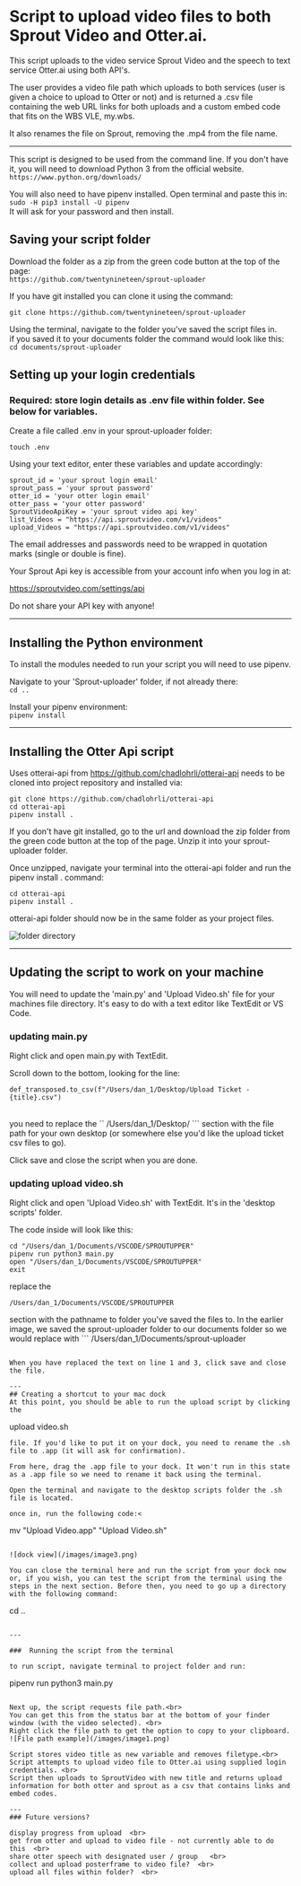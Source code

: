 # Script to upload video files to both Sprout Video and Otter.ai.

This script uploads to the video service Sprout Video and the speech to text service Otter.ai using both API's.

The user provides a video file path which uploads to both services (user is given a choice to upload to Otter or not) and is returned a .csv file containing the web URL links for both uploads and a custom embed code that fits on the WBS VLE, my.wbs.

It also renames the file on Sprout, removing the .mp4 from the file name.

---

This script is designed to be used from the command line. 
If you don't have it, you will need to download Python 3 from the official website.  
`https://www.python.org/downloads/`  

You will also need to have pipenv installed. Open terminal and paste this in:  
`sudo -H pip3 install -U pipenv `  
It will ask for your password and then install.

## Saving your script folder
Download the folder as a zip from the green code button at the top of the page:  
`https://github.com/twentynineteen/sprout-uploader`  

If you have git installed you can clone it  using the command: 
``` 
git clone https://github.com/twentynineteen/sprout-uploader
```

Using the terminal, navigate to the folder you've saved the script files in.  
if you saved it to your documents folder the command would look like this:  
```cd documents/sprout-uploader```

## Setting up your login credentials
### Required: store login details as .env file within folder. See below for variables.

Create a file called .env in your sprout-uploader folder:
```
touch .env
```

Using your text editor, enter these variables and update accordingly: 

``` 
sprout_id = 'your sprout login email'
sprout_pass = 'your sprout password'
otter_id = 'your otter login email'
otter_pass = 'your otter password'
SproutVideoApiKey = 'your sprout video api key'
list_Videos = "https://api.sproutvideo.com/v1/videos"
upload_Videos = "https://api.sproutvideo.com/v1/videos" 
```
The email addresses and passwords need to be wrapped in quotation marks (single or double is fine).

Your Sprout Api key is accessible from your account info when you log in at:

https://sproutvideo.com/settings/api

Do not share your API key with anyone! 

---
## Installing the Python environment

To install the modules needed to run your script you will need to use pipenv.

Navigate to your 'Sprout-uploader' folder, if not already there:  
`cd ..`

Install your pipenv environment:  
`pipenv install`

---

## Installing the Otter Api script

Uses otterai-api from https://github.com/chadlohrli/otterai-api
needs to be cloned into project repository and installed via:

```
git clone https://github.com/chadlohrli/otterai-api
cd otterai-api
pipenv install .
```

If you don't have git installed, go to the url and download the zip folder from the green code button at the top of the page. Unzip it into your sprout-uploader folder.  

Once unzipped, navigate your terminal into the otterai-api folder and run the pipenv install . command:

```
cd otterai-api
pipenv install .
```

otterai-api folder should now be in the same folder as your project files.

![folder directory](/images/image2.png)

---
## Updating the script to work on your machine

You will need to update the 'main.py' and 'Upload Video.sh' file for your machines file directory. It's easy to do with a text editor like TextEdit or VS Code.


### updating main.py
Right click and open main.py with TextEdit.

Scroll down to the bottom, looking for the line:    

```
def_transposed.to_csv(f"/Users/dan_1/Desktop/Upload Ticket - {title}.csv")
```
<br>
you need to replace the 
``
/Users/dan_1/Desktop/
```
section with the file path for your own desktop (or somewhere else you'd like the upload ticket csv files to go). <br>

Click save and close the script when you are done.

### updating upload video.sh
Right click and open 'Upload Video.sh' with TextEdit. It's in the 'desktop scripts' folder. <br>

The code inside will look like this:
```
cd "/Users/dan_1/Documents/VSCODE/SPROUTUPPER"
pipenv run python3 main.py
open "/Users/dan_1/Documents/VSCODE/SPROUTUPPER"
exit
```

replace the 
```
/Users/dan_1/Documents/VSCODE/SPROUTUPPER
``` 
section with the pathname to folder you've saved the files to. In the earlier image, we saved the sprout-uploader folder to our documents folder so we would replace with ```
/Users/dan_1/Documents/sprout-uploader
```

When you have replaced the text on line 1 and 3, click save and close the file.

---
## Creating a shortcut to your mac dock
At this point, you should be able to run the upload script by clicking the 
```
upload video.sh
``` 
file. If you'd like to put it on your dock, you need to rename the .sh file to .app (it will ask for confirmation).

From here, drag the .app file to your dock. It won't run in this state as a .app file so we need to rename it back using the terminal.

Open the terminal and navigate to the desktop scripts folder the .sh file is located.

once in, run the following code:<

```
mv "Upload Video.app" "Upload Video.sh"
```

![dock view](/images/image3.png)

You can close the terminal here and run the script from your dock now or, if you wish, you can test the script from the terminal using the steps in the next section. Before then, you need to go up a directory with the following command:

```
cd ..
```

---

###  Running the script from the terminal

to run script, navigate terminal to project folder and run:
```
pipenv run python3 main.py
```

Next up, the script requests file path.<br>
You can get this from the status bar at the bottom of your finder window (with the video selected). <br>
Right click the file path to get the option to copy to your clipboard.   
![File path example](/images/image1.png)

Script stores video title as new variable and removes filetype.<br>
Script attempts to upload video file to Otter.ai using supplied login credentials. <br>
Script then uploads to SproutVideo with new title and returns upload information for both otter and sprout as a csv that contains links and embed codes.

---
### Future versions?

display progress from upload  <br>
get from otter and upload to video file - not currently able to do this  <br>
share otter speech with designated user / group   <br>
collect and upload posterframe to video file?  <br>
upload all files within folder?  <br>
